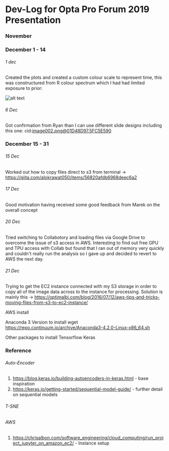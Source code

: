 # Dev-Log for Opta Pro Forum 2019 Presentation

### November 

### December 1 - 14 

###### 1 dec 
Created the plots and created a custom colour scale to represent time, this was constructured from R colour spectrum which I had had limited exposure to prior: 

![alt text](http://research.stowers.org/mcm/efg/R/Color/Chart/ColorsChart1.jpg)

###### 6 Dec 
Got confirmation from Ryan than I can use different slide designs including this one: 
cid:image002.png@01D48D97.5FC5E590

### December 15 - 31

###### 15 Dec 
Worked out how to copy files direct to s3 from terminal -> https://qiita.com/alokrawat050/items/56820afdb6968deec6a2

###### 17 Dec 
Good motivation having received some good feedback from Marek on the overall concept

###### 20 Dec 
Tried switching to Collabotory and loading files via Google Drive to overcome the issue of s3 access in AWS. Interesting to find out free GPU and TPU access with Collab but found that I ran out of memory very quickly and couldn't really run the analysis so I gave up and decided to revert to AWS the next day.

###### 21 Dec 
Trying to get the EC2 instance connected with my S3 storage in order to copy all of the image data across to the instance for processing. Solution is mainly this -> https://optimalbi.com/blog/2016/07/12/aws-tips-and-tricks-moving-files-from-s3-to-ec2-instance/

AWS install 

Anaconda 3 Version to install 
wget https://repo.continuum.io/archive/Anaconda3-4.2.0-Linux-x86_64.sh

Other packages to install 
Tensorflow 
Keras



### Reference 

###### Auto-Encoder
1. https://blog.keras.io/building-autoencoders-in-keras.html - base inspiration
2. https://keras.io/getting-started/sequential-model-guide/ - further detail on sequential models  

###### T-SNE


###### AWS 
1. https://chrisalbon.com/software_engineering/cloud_computing/run_project_jupyter_on_amazon_ec2/ - Instance setup
